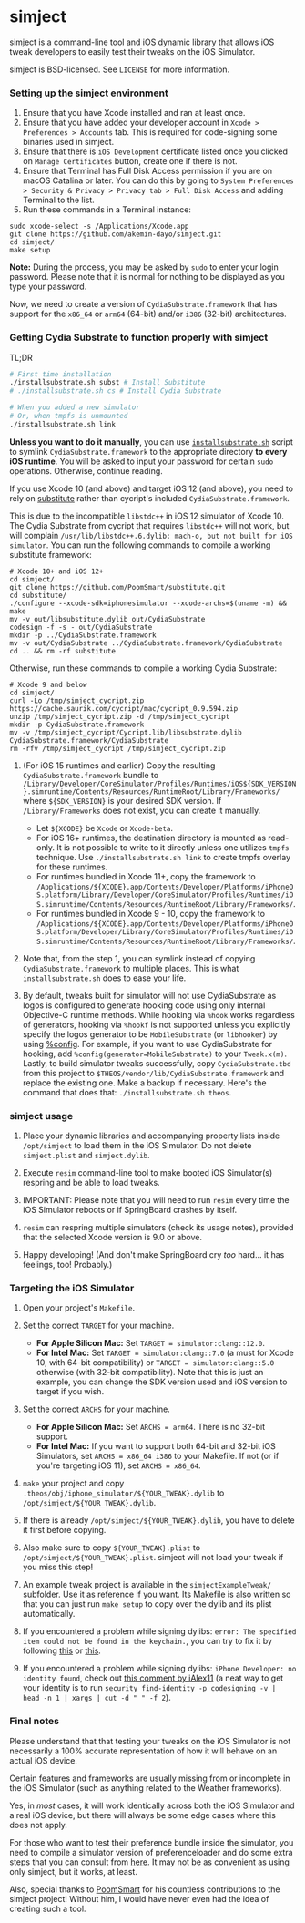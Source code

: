 # simject

simject is a command-line tool and iOS dynamic library that allows iOS tweak developers to easily test their tweaks on the iOS Simulator.

simject is BSD-licensed. See `LICENSE` for more information.

### Setting up the simject environment

1. Ensure that you have Xcode installed and ran at least once.
2. Ensure that you have added your developer account in `Xcode > Preferences > Accounts` tab. This is required for code-signing some binaries used in simject.
3. Ensure that there is `iOS Development` certificate listed once you clicked on `Manage Certificates` button, create one if there is not.
4. Ensure that Terminal has Full Disk Access permission if you are on macOS Catalina or later. You can do this by going to `System Preferences > Security & Privacy > Privacy tab > Full Disk Access` and adding Terminal to the list.
5. Run these commands in a Terminal instance:

```
sudo xcode-select -s /Applications/Xcode.app
git clone https://github.com/akemin-dayo/simject.git
cd simject/
make setup
```

**Note:** During the process, you may be asked by `sudo` to enter your login password. Please note that it is normal for nothing to be displayed as you type your password.

Now, we need to create a version of `CydiaSubstrate.framework` that has support for the `x86_64` or `arm64` (64-bit) and/or `i386` (32-bit) architectures.

### Getting Cydia Substrate to function properly with simject

TL;DR

```bash
# First time installation
./installsubstrate.sh subst # Install Substitute
# ./installsubstrate.sh cs # Install Cydia Substrate

# When you added a new simulator
# Or, when tmpfs is unmounted
./installsubstrate.sh link
```

**Unless you want to do it manually**, you can use [`installsubstrate.sh`](./installsubstrate.sh) script to symlink `CydiaSubstrate.framework` to the appropriate directory **to every iOS runtime**. You will be asked to input your password for certain `sudo` operations. Otherwise, continue reading.

If you use Xcode 10 (and above) and target iOS 12 (and above), you need to rely on [substitute](https://github.com/sbingner/substitute) rather than cycript's included `CydiaSubstrate.framework`.

This is due to the incompatible `libstdc++` in iOS 12 simulator of Xcode 10. The Cydia Substrate from cycript that requires `libstdc++` will not work, but will complain `/usr/lib/libstdc++.6.dylib: mach-o, but not built for iOS simulator`. You can run the following commands to compile a working substitute framework:

```
# Xcode 10+ and iOS 12+
cd simject/
git clone https://github.com/PoomSmart/substitute.git
cd substitute/
./configure --xcode-sdk=iphonesimulator --xcode-archs=$(uname -m) && make
mv -v out/libsubstitute.dylib out/CydiaSubstrate
codesign -f -s - out/CydiaSubstrate
mkdir -p ../CydiaSubstrate.framework
mv -v out/CydiaSubstrate ../CydiaSubstrate.framework/CydiaSubstrate
cd .. && rm -rf substitute
```
Otherwise, run these commands to compile a working Cydia Substrate:

```
# Xcode 9 and below
cd simject/
curl -Lo /tmp/simject_cycript.zip https://cache.saurik.com/cycript/mac/cycript_0.9.594.zip
unzip /tmp/simject_cycript.zip -d /tmp/simject_cycript
mkdir -p CydiaSubstrate.framework
mv -v /tmp/simject_cycript/Cycript.lib/libsubstrate.dylib CydiaSubstrate.framework/CydiaSubstrate
rm -rfv /tmp/simject_cycript /tmp/simject_cycript.zip
```

1. (For iOS 15 runtimes and earlier) Copy the resulting `CydiaSubstrate.framework` bundle to `/Library/Developer/CoreSimulator/Profiles/Runtimes/iOS${SDK_VERSION}.simruntime/Contents/Resources/RuntimeRoot/Library/Frameworks/` where `${SDK_VERSION}` is your desired SDK version. If `/Library/Frameworks` does not exist, you can create it manually.
   * Let `${XCODE}` be `Xcode` or `Xcode-beta`.
   * For iOS 16+ runtimes, the destination directory is mounted as read-only. It is not possible to write to it directly unless one utilizes `tmpfs` technique. Use `./installsubstrate.sh link` to create tmpfs overlay for these runtimes.
   * For runtimes bundled in Xcode 11+, copy the framework to `/Applications/${XCODE}.app/Contents/Developer/Platforms/iPhoneOS.platform/Library/Developer/CoreSimulator/Profiles/Runtimes/iOS.simruntime/Contents/Resources/RuntimeRoot/Library/Frameworks/`.
   * For runtimes bundled in Xcode 9 - 10, copy the framework to `/Applications/${XCODE}.app/Contents/Developer/Platforms/iPhoneOS.platform/Developer/Library/CoreSimulator/Profiles/Runtimes/iOS.simruntime/Contents/Resources/RuntimeRoot/Library/Frameworks/`.

2. Note that, from the step 1, you can symlink instead of copying `CydiaSubstrate.framework` to multiple places. This is what `installsubstrate.sh` does to ease your life.

3. By default, tweaks built for simulator will not use CydiaSubstrate as logos is configured to generate hooking code using only internal Objective-C runtime methods. While hooking via `%hook` works regardless of generators, hooking via `%hookf` is not supported unless you explicitly specify the logos generator to be `MobileSubstrate` (or `libhooker`) by using [%config](https://theos.dev/docs/logos-syntax). For example, if you want to use CydiaSubstrate for hooking, add `%config(generator=MobileSubstrate)` to your `Tweak.x(m)`. Lastly, to build simulator tweaks successfully, copy `CydiaSubstrate.tbd` from this project to `$THEOS/vendor/lib/CydiaSubstrate.framework` and replace the existing one. Make a backup if necessary. Here's the command that does that: `./installsubstrate.sh theos`.

### simject usage

1. Place your dynamic libraries and accompanying property lists inside `/opt/simject` to load them in the iOS Simulator. Do not delete `simject.plist` and `simject.dylib`.
   
2. Execute `resim` command-line tool to make booted iOS Simulator(s) respring and be able to load tweaks.

3. IMPORTANT: Please note that you will need to run `resim` every time the iOS Simulator reboots or if SpringBoard crashes by itself.

4. `resim` can respring multiple simulators (check its usage notes), provided that the selected Xcode version is 9.0 or above.

5. Happy developing! (And don't make SpringBoard cry *too* hard... it has feelings, too! Probably.)

### Targeting the iOS Simulator

1. Open your project's `Makefile`.

2. Set the correct `TARGET` for your machine.
   * **For Apple Silicon Mac:** Set `TARGET = simulator:clang::12.0`.
   * **For Intel Mac:** Set `TARGET = simulator:clang::7.0` (a must for Xcode 10, with 64-bit compatibility) or `TARGET = simulator:clang::5.0` otherwise (with 32-bit compatibility). Note that this is just an example, you can change the SDK version used and iOS version to target if you wish.

3. Set the correct `ARCHS` for your machine.
   * **For Apple Silicon Mac:** Set `ARCHS = arm64`. There is no 32-bit support.
   * **For Intel Mac:** If you want to support both 64-bit and 32-bit iOS Simulators, set `ARCHS = x86_64 i386` to your Makefile. If not (or if you're targeting iOS 11), set `ARCHS = x86_64`.

4. `make` your project and copy `.theos/obj/iphone_simulator/${YOUR_TWEAK}.dylib` to `/opt/simject/${YOUR_TWEAK}.dylib`.

5. If there is already `/opt/simject/${YOUR_TWEAK}.dylib`, you have to delete it first before copying.

6. Also make sure to copy `${YOUR_TWEAK}.plist` to `/opt/simject/${YOUR_TWEAK}.plist`. simject will not load your tweak if you miss this step!

7. An example tweak project is available in the `simjectExampleTweak/` subfolder. Use it as reference if you want. Its Makefile is also written so that you can just run `make setup` to copy over the dylib and its plist automatically.

8. If you encountered a problem while signing dylibs: `error: The specified item could not be found in the keychain.`, you can try to fix it by following [this](https://github.com/angelXwind/simject/issues/43#issuecomment-441659203) or [this](https://github.com/angelXwind/simject/issues/42#issuecomment-440920466).

9. If you encountered a problem while signing dylibs: `iPhone Developer: no identity found`, check out [this comment by iAlex11](https://github.com/angelXwind/simject/issues/55#issuecomment-615894757) (a neat way to get your identity is to run `security find-identity -p codesigning -v | head -n 1 | xargs | cut -d " " -f 2`).

### Final notes

Please understand that that testing your tweaks on the iOS Simulator is not necessarily a 100% accurate representation of how it will behave on an actual iOS device.

Certain features and frameworks are usually missing from or incomplete in the iOS Simulator (such as anything related to the Weather frameworks).

Yes, in *most* cases, it will work identically across both the iOS Simulator and a real iOS device, but there will always be some edge cases where this does not apply.

For those who want to test their preference bundle inside the simulator, you need to compile a simulator version of preferenceloader and do some extra steps that you can consult from [here](https://github.com/PoomSmart/preferenceloader-sim). It may not be as convenient as using only simject, but it works, at least.

Also, special thanks to [PoomSmart](https://github.com/PoomSmart) for his countless contributions to the simject project! Without him, I would have never even had the idea of creating such a tool.
